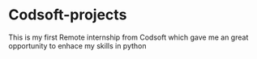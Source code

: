 # Codsoft-projects
This is my first Remote internship from Codsoft which gave me an great opportunity to enhace my skills in python 
